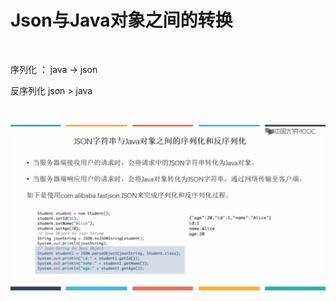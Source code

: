 # Json与Java对象之间的转换

‍

序列化 ： java -> json

反序列化  json > java

‍

![image](assets/image-20221113185703-hcugf0n.png)​

‍

‍

‍
